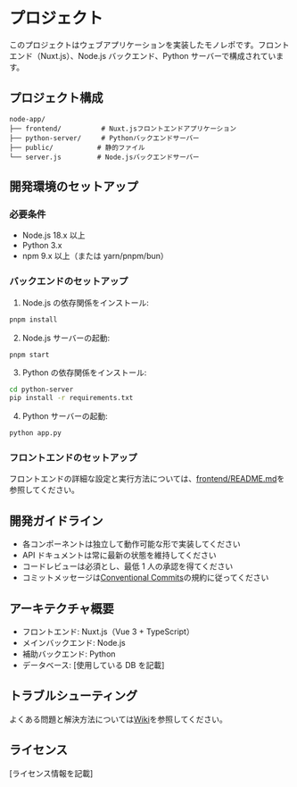 # プロジェクト

このプロジェクトはウェブアプリケーションを実装したモノレポです。フロントエンド（Nuxt.js）、Node.js バックエンド、Python サーバーで構成されています。

## プロジェクト構成

```
node-app/
├── frontend/          # Nuxt.jsフロントエンドアプリケーション
├── python-server/     # Pythonバックエンドサーバー
├── public/           # 静的ファイル
└── server.js         # Node.jsバックエンドサーバー
```

## 開発環境のセットアップ

### 必要条件

- Node.js 18.x 以上
- Python 3.x
- npm 9.x 以上（または yarn/pnpm/bun）

### バックエンドのセットアップ

1. Node.js の依存関係をインストール:

```bash
pnpm install
```

2. Node.js サーバーの起動:

```bash
pnpm start
```

3. Python の依存関係をインストール:

```bash
cd python-server
pip install -r requirements.txt
```

4. Python サーバーの起動:

```bash
python app.py
```

### フロントエンドのセットアップ

フロントエンドの詳細な設定と実行方法については、[frontend/README.md](./frontend/README.md)を参照してください。

## 開発ガイドライン

- 各コンポーネントは独立して動作可能な形で実装してください
- API ドキュメントは常に最新の状態を維持してください
- コードレビューは必須とし、最低 1 人の承認を得てください
- コミットメッセージは[Conventional Commits](https://www.conventionalcommits.org/)の規約に従ってください

## アーキテクチャ概要

- フロントエンド: Nuxt.js（Vue 3 + TypeScript）
- メインバックエンド: Node.js
- 補助バックエンド: Python
- データベース: [使用している DB を記載]

## トラブルシューティング

よくある問題と解決方法については[Wiki](リンク)を参照してください。

## ライセンス

[ライセンス情報を記載]
